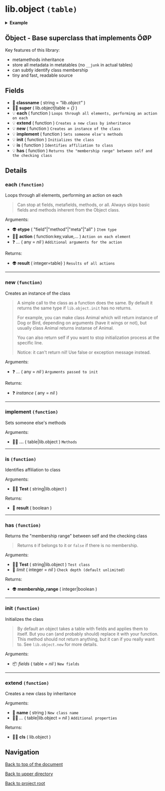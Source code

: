 # lib.object `(table)`

<details><summary><b>Example</b></summary>

```lua
local Object = require 'lib.object'

-- See [luapi types documentation](lib/luapi/readme.md#types)
local Point = Object:extend 'lib.object#point'

Point.scale = 2 -- Class field!

function Point:init(x, y)
  self.x = x or 0
  self.y = y or 0
end

function Point:resize()
  self.x = self.x * self.scale
  self.y = self.y * self.scale
end

function Point.__call()
  return 'called'
end

local Rectangle = Point:extend 'lib.object#rectangle'

function Rectangle:resize()
  Rectangle.super.resize(self) -- Extend Point's `resize()`.
  self.w = self.w * self.scale
  self.h = self.h * self.scale
end

function Rectangle:init(x, y, w, h)
  Rectangle.super.init(self, x, y) -- Initialize Point first!
  self.w = w or 0
  self.h = h or 0
end

function Rectangle:__index(key)
  if key == 'width' then return self.w end
  if key == 'height' then return self.h end
end

function Rectangle:__newindex(key, value)
  if key == 'width' then self.w = value
    elseif key == 'height' then self.h = value
  end
end

local rect = Rectangle:new(2, 4, 6, 8)

assert(rect.w == 6)
assert(rect:is(Rectangle))
assert(rect:is 'lib.object#rectangle')
assert(not rect:is(Point))
assert(rect:has 'lib.object#point' == 1)
assert(Rectangle:has(Object) == 2)
assert(rect() == 'called')

rect.width = 666
assert(rect.w == 666)
assert(rect.height == 8)

for _, t in ipairs({'field', 'method', 'meta'}) do
  rect:each(t, function(k, v) print(t, k, v) end)
end
```

</details>

## Öbject - Base superclass that implements ÖØP

Key features of this library:

+ metamethods inheritance
+ store all metadata in metatables (no `__junk` in actual tables)
+ can subtly identify class membership
+ tiny and fast, readable source

## Fields

- 📝 **classname** ( string = *"lib.object"* )
- 👨‍👦 **super** ( lib.object|table = *{}* )
- 💡 **each** ( function )
	`Loops through all elements, performing an action on each`
- 💡 **extend** ( function )
	`Creates a new class by inheritance`
- 💡 **new** ( function )
	`Creates an instance of the class`
- 💡 **implement** ( function )
	`Sets someone else's methods`
- 💡 **init** ( function )
	`Initializes the class`
- 💡 **is** ( function )
	`Identifies affiliation to class`
- 💡 **has** ( function )
	`Returns the "membership range" between self and the checking class`

## Details

### each `(function)`

Loops through all elements, performing an action on each

> Can stop at fields, metafields, methods, or all.
> Always skips basic fields and methods inherent from the Object class.

Arguments:

- 👽 **etype** ( "field"|"method"|"meta"|"all" )
	`Item type`
- 👨‍👦 **action** ( function:key,value,... )
	`Action on each element`
- ❓ _..._ ( any = *nil* )
	`Additional arguments for the action`

Returns:

- 👽 **result** ( integer=table} )
	`Results of all actions`

---

### new `(function)`

Creates an instance of the class

> A simple call to the class as a function does the same.
> By default it returns the same type if `lib.object.init` has no returns.
>
> For example, you can make class Animal which will return instance of
> Dog or Bird, depending on arguments (have it wings or not),
> but usually class Animal returns instanse of Animal.
>
> You can also return self if you want to stop initialization process
> at the specific line.
>
> Notice: it can't return nil! Use false or exception message instead.

Arguments:

- ❓ _..._ ( any = *nil* )
	`Arguments passed to init`

Returns:

- ❓ _instance_ ( any = *nil* )

---

### implement `(function)`

Sets someone else's methods

Arguments:

- 👨‍👦 **...** ( table|lib.object )
	`Methods`

---

### is `(function)`

Identifies affiliation to class

Arguments:

- 👨‍👦 **Test** ( string|lib.object )

Returns:

- 🔌 **result** ( boolean )

---

### has `(function)`

Returns the "membership range" between self and the checking class

> Returns `0` if belongs to it or `false` if there is no membership.

Arguments:

- 👨‍👦 **Test** ( string|lib.object )
	`Test class`
- 🧮 _limit_ ( integer = *nil* )
	`Check depth (default unlimited)`

Returns:

- 👽 **membership_range** ( integer|boolean )

---

### init `(function)`

Initializes the class

> By default an object takes a table with fields and applies them to itself.
> But you can (and probably should) replace it with your function.
> This method should not return anything, but it can if you really want to.
> See `lib.object.new` for more details.

Arguments:

- 📦 _fields_ ( table = *nil* )
	`New fields`

---

### extend `(function)`

Creates a new class by inheritance

Arguments:

- 📝 **name** ( string )
	`New class name`
- 👨‍👦 _..._ ( table|lib.object = *nil* )
	`Additional properties`

Returns:

- 👨‍👦 **cls** ( lib.object )

## Navigation

[Back to top of the document](#libobject-table)

[Back to upper directory](..)

[Back to project root](/../..)
